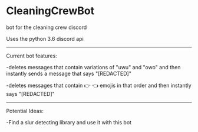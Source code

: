 # CleaningCrewBot
bot for the cleaning crew discord

Uses the python 3.6 discord api

---------------------------------------------------------------

Current bot features:

-deletes messages that contain variations of "uwu" and "owo" and then instantly sends a message that says "[REDACTED]"

-deletes messages that contain :point_right: :point_left: emojis in that order and then instantly says "[REDACTED]"

---------------------------------------------------------------

Potential Ideas:

-Find a slur detecting library and use it with this bot
